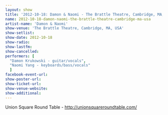 ```yaml
---
layout: show
title: '2012-10-18: Damon & Naomi - The Brattle Theatre, Cambridge, MA, USA'
name: 2012-10-18-damon-naomi-the-brattle-theatre-cambridge-ma-usa
artist-name: 'Damon & Naomi'
show-venue: 'The Brattle Theatre, Cambridge, MA, USA'
show-setlist: 
show-date: 2012-10-18
show-radio: 
show-lastfm: 
show-cancelled: 
performers: [
  "Damon Krukowski - guitar/vocals",
  "Naomi Yang - keyboards/bass/vocals"
  ]
facebook-event-url: 
show-poster-url: 
show-ticket-url: 
show-venue-website: 
show-additional: 
---
```


Union Square Round Table - http://unionsquareroundtable.com/